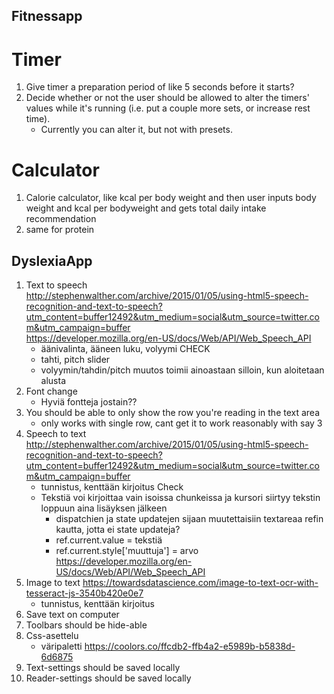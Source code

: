 ## Fitnessapp  
# Timer  
1. Give timer a preparation period of like 5 seconds before it starts?   
2. Decide whether or not the user should be allowed to alter the timers' values while it's running (i.e. put a couple more sets, or increase rest time).    
    - Currently you can alter it, but not with presets.
# Calculator   
1. Calorie calculator, like kcal per body weight and then user inputs body weight and kcal per bodyweight and gets total daily intake recommendation   
2. same for protein    

## DyslexiaApp  
1. Text to speech  
http://stephenwalther.com/archive/2015/01/05/using-html5-speech-recognition-and-text-to-speech?utm_content=buffer12492&utm_medium=social&utm_source=twitter.com&utm_campaign=buffer  
https://developer.mozilla.org/en-US/docs/Web/API/Web_Speech_API  
    - äänivalinta, ääneen luku, volyymi CHECK
    - tahti, pitch slider
    - volyymin/tahdin/pitch muutos toimii ainoastaan silloin, kun aloitetaan alusta
2. Font change  
    - Hyviä fontteja jostain??
3. You should be able to only show the row you're reading in the text area  
    - only works with single row, cant get it to work reasonably with say 3
4. Speech to text  
http://stephenwalther.com/archive/2015/01/05/using-html5-speech-recognition-and-text-to-speech?utm_content=buffer12492&utm_medium=social&utm_source=twitter.com&utm_campaign=buffer  
    - tunnistus, kenttään kirjoitus Check
    - Tekstiä voi kirjoittaa vain isoissa chunkeissa ja kursori siirtyy tekstin loppuun aina lisäyksen jälkeen
        - dispatchien ja state updatejen sijaan muutettaisiin textareaa refin kautta, jotta ei state updateja?
        - ref.current.value = tekstiä
        - ref.current.style['muuttuja'] = arvo
https://developer.mozilla.org/en-US/docs/Web/API/Web_Speech_API  
5. Image to text 
https://towardsdatascience.com/image-to-text-ocr-with-tesseract-js-3540b420e0e7  
    - tunnistus, kenttään kirjoitus
6. Save text on computer  
7. Toolbars should be hide-able    
8. Css-asettelu  
    - väripaletti https://coolors.co/ffcdb2-ffb4a2-e5989b-b5838d-6d6875
9. Text-settings should be saved locally
10. Reader-settings should be saved locally
